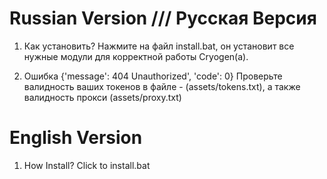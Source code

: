 # Russian Version /// Русская Версия

1. Как установить?
Нажмите на файл install.bat, он установит все нужные модули для корректной работы Cryogen(a).

2. Ошибка {'message': 404 Unauthorized', 'code': 0}
Проверьте валидность ваших токенов в файле - (assets/tokens.txt), а также валидность прокси (assets/proxy.txt)


# English Version 
1. How Install?
Click to install.bat
